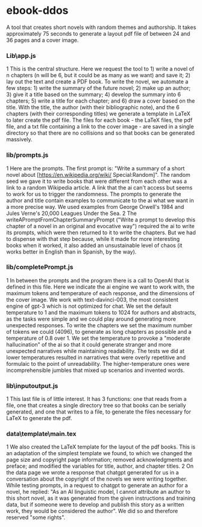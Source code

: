 # ebook-ddos
A tool that creates short novels with random themes and authorship. It takes approximately 75 seconds to generate a layout pdf file of between 24 and 36 pages and a cover image.
### Lib\app.js
1	This is the central structure. Here we request the tool to 1) write a novel of n chapters (n will be 6, but it could be as many as we want) and save it; 2) lay out the text and create a PDF book. To write the novel, we automate a few steps: 1) write the summary of the future novel; 2) make up an author; 3) give it a title based on the summary; 4) develop the summary into 6 chapters; 5) write a title for each chapter; and 6) draw a cover based on the title. With the title, the author (with their bibliographic note), and the 6 chapters (with their corresponding titles) we generate a template in LaTeX to later create the pdf file. The files for each book - the LaTeX files, the pdf file, and a txt file containing a link to the cover image - are saved in a single directory so that there are no collisions and so that books can be generated massively.
### lib/prompts.js
1	Here are the prompts. The first prompt is: "Write a summary of a short novel about [https://en.wikipedia.org/wiki/ Special:Random]". The random seed we gave it to write books that were different from each other was a link to a random Wikipedia article. A link that the ai can't access but seems to work for us to trigger the randomness. The prompts to generate the author and title contain examples to communicate to the ai what we want in a more precise way. We used examples from George Orwell's 1984 and Jules Verne's 20,000 Leagues Under the Sea.
2	The writeAPromptFromChapterSummaryPrompt ("Write a prompt to develop this chapter of a novel in an original and evocative way") required the ai to write its prompts, which were then returned to it to write the chapters. But we had to dispense with that step because, while it made for more interesting books when it worked, it also added an unsustainable level of chaos (it works better in English than in Spanish, by the way).
### lib/completePrompt.js
1	In between the prompts and the program there is a call to OpenAI that is defined in this file. Here we indicate the ai engine we want to work with, the maximum tokens and temperature of each response, and the dimensions of the cover image. 
We work with text-davinci-003, the most consistent engine of gpt-3 which is not optimized for chat. We set the default temperature to 1 and the maximum tokens to 1024 for authors and abstracts, as the tasks were simple and we could play around generating more unexpected responses. To write the chapters we set the maximum number of tokens we could (4096), to generate as long chapters as possible and a temperature of 0.8 over 1. We set the temperature to provoke a "moderate hallucination" of the ai so that it could generate stranger and more unexpected narratives while maintaining readability. The tests we did at lower temperatures resulted in narratives that were overly repetitive and formulaic to the point of unreadability. The higher-temperature ones were incomprehensible jumbles that mixed up scenarios and invented words.
### lib\inputoutput.js
1	This last file is of little interest. It has 3 functions: one that reads from a file, one that creates a single directory tree so that books can be serially generated, and one that writes to a file, to generate the files necessary for LaTeX to generate the pdf.
### data\template\main.tex
1	We also created the LaTeX template for the layout of the pdf books. This is an adaptation of the simplest template we found, to which we changed the page size and copyright page information; removed acknowledgments and preface; and modified the variables for title, author, and chapter titles. 
2	On the data page we wrote a response that chatgpt generated for us in a conversation about the copyright of the novels we were writing together. While testing prompts, in a request to chatgpt to generate an author for a novel, he replied: "As an AI linguistic model, I cannot attribute an author to this short novel, as it was generated from the given instructions and training data, but if someone were to develop and publish this story as a written work, they would be considered the author". We did so and therefore reserved "some rights".
